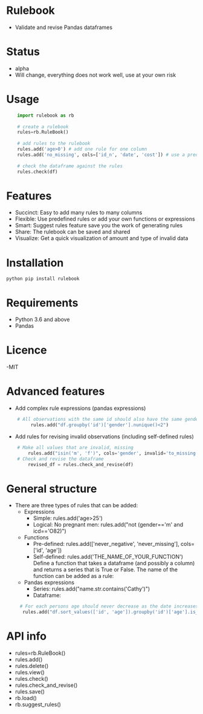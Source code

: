 # Rulebook
  - Validate and revise Pandas dataframes

# Status
  - alpha 
  - Will change, everything does not work well, use at your own risk

# Usage
```python
    import rulebook as rb
    
    # create a rulebook
    rules=rb.RuleBook()
    
    # add rules to the rulebook
    rules.add('age>0') # add one rule for one column
    rules.add('no_missing', cols=['id_n', 'date', 'cost']) # use a predefined rule for many columns
    
    # check the dataframe against the rules
    rules.check(df)
```
    
# Features
  - Succinct: Easy to add many rules to many columns
  - Flexible: Use predefined rules or add your own functions or expressions
  - Smart: Suggest rules feature save you the work of generating rules
  - Share: The rulebook can be saved and shared
  - Visualize: Get a quick visualization of amount and type of invalid data
  
# Installation
```python pip install rulebook```
    
# Requirements
  - Python 3.6 and above
  - Pandas
  
# Licence
  -MIT
  
# Advanced features
  - Add complex rule expressions (pandas expressions) 
```python 
    # All observations with the same id should also have the same gender
         rules.add("df.groupby('id')['gender'].nunique()<2")
```        
  - Add rules for revising invalid observations (including self-defined rules) 
```python 
    # Make all values that are invalid, missing
        rules.add("isin('m', 'f')", cols='gender', invalid='to_missing')
    # Check and revise the dataframe
        revised_df = rules.check_and_revise(df)
 ```  

# General structure
  - There are three types of rules that can be added:
    - Expressions
      - Simple: rules.add('age>25')
      - Logical: No pregnant men: rules.add("not (gender=='m' and icd=='O82)")
    - Functions
      - Pre-defined: rules.add(['never_negative', 'never_missing'], cols=['id', 'age'])
      - Self-defined: rules.add('THE_NAME_OF_YOUR_FUNCTION') 
          Define a function that takes a dataframe (and possibly a column) and returns a series that is True or False. The name of the function can be added as a rule:
    - Pandas expressions
      - Series: rules.add("name.str.contains('Cathy')")
      - Dataframe:       
 ```python
      # For each persons age should never decrease as the date increases
       rules.add("df.sort_values(['id', 'age']).groupby('id')['age'].is_monotonic")
   ```
     
 # API info
  - rules=rb.RuleBook()
  - rules.add()
  - rules.delete()
  - rules.view()
  - rules.check()
  - rules.check_and_revise()
  - rules.save()
  - rb.load()
  - rb.suggest_rules()
  
 
    
    
  
  
